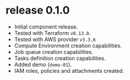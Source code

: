# release 0.1.0 
* Initial component release.
* Tested with Terraform `v0.13.0`.
* Tested with AWS provider `v3.3.6`
* Compute Environment creation capabilities.
* Job queue creation capabilities.
* Tasks definition creation capabilities.
* Added demo (`demo-01`).
* IAM roles, policies and attachments created.